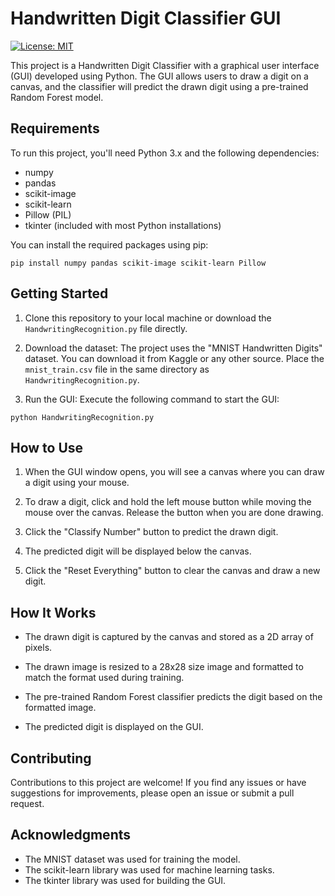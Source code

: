 # Handwritten Digit Classifier GUI

[![License: MIT](https://img.shields.io/badge/License-MIT-yellow.svg)](https://opensource.org/licenses/MIT)

This project is a Handwritten Digit Classifier with a graphical user interface (GUI) developed using Python. The GUI allows users to draw a digit on a canvas, and the classifier will predict the drawn digit using a pre-trained Random Forest model.

## Requirements

To run this project, you'll need Python 3.x and the following dependencies:

- numpy
- pandas
- scikit-image
- scikit-learn
- Pillow (PIL)
- tkinter (included with most Python installations)

You can install the required packages using pip:

```
pip install numpy pandas scikit-image scikit-learn Pillow
```

## Getting Started

1. Clone this repository to your local machine or download the `HandwritingRecognition.py` file directly.

2. Download the dataset: The project uses the "MNIST Handwritten Digits" dataset. You can download it from Kaggle or any other source. Place the `mnist_train.csv` file in the same directory as `HandwritingRecognition.py`.

3. Run the GUI: Execute the following command to start the GUI:

```
python HandwritingRecognition.py
```

## How to Use

1. When the GUI window opens, you will see a canvas where you can draw a digit using your mouse.

2. To draw a digit, click and hold the left mouse button while moving the mouse over the canvas. Release the button when you are done drawing.

3. Click the "Classify Number" button to predict the drawn digit.

4. The predicted digit will be displayed below the canvas.

5. Click the "Reset Everything" button to clear the canvas and draw a new digit.

## How It Works

- The drawn digit is captured by the canvas and stored as a 2D array of pixels.

- The drawn image is resized to a 28x28 size image and formatted to match the format used during training.

- The pre-trained Random Forest classifier predicts the digit based on the formatted image.

- The predicted digit is displayed on the GUI.

## Contributing

Contributions to this project are welcome! If you find any issues or have suggestions for improvements, please open an issue or submit a pull request.

## Acknowledgments

- The MNIST dataset was used for training the model.
- The scikit-learn library was used for machine learning tasks.
- The tkinter library was used for building the GUI.
